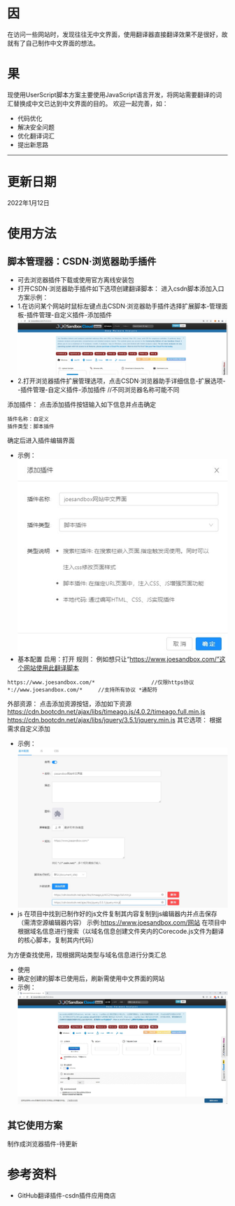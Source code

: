 # 因
  在访问一些网站时，发现往往无中文界面，使用翻译器直接翻译效果不是很好，故就有了自己制作中文界面的想法。
# 果
  现使用UserScript脚本方案主要使用JavaScript语言开发，将网站需要翻译的词汇替换成中文已达到中文界面的目的。
  欢迎一起完善，如：
  * 代码优化
  * 解决安全问题
  * 优化翻译词汇
  * 提出新思路
___
# 更新日期
2022年1月12日
# 使用方法
## 脚本管理器：CSDN·浏览器助手插件
* 可去浏览器插件下载或使用官方离线安装包
* 打开CSDN·浏览器助手插件如下选项创建翻译脚本：
进入csdn脚本添加入口方案示例：
* 1.在访问某个网站时鼠标左键点击CSDN·浏览器助手插件选择扩展脚本-管理面板-插件管理-自定义插件-添加插件
![](图片/csdn1.gif)
* 2.打开浏览器插件扩展管理选项，点击CSDN·浏览器助手详细信息-扩展选项--插件管理-自定义插件-添加插件  //不同浏览器名称可能不同

添加插件：
点击添加插件按钮输入如下信息并点击确定
```
插件名称：自定义
插件类型：脚本插件
```
确定后进入插件编辑界面
* 示例：
![](图片/csdn2.jpg)
* 基本配置
启用：打开
规则：
例如想只让“https://www.joesandbox.com/”这个网站使用此翻译脚本
```
https://www.joesandbox.com/*                  //仅限https协议
*://www.joesandbox.com/*     //支持所有协议 *通配符
```
外部资源：
点击添加资源按钮，添加如下资源
https://cdn.bootcdn.net/ajax/libs/timeago.js/4.0.2/timeago.full.min.js
https://cdn.bootcdn.net/ajax/libs/jquery/3.5.1/jquery.min.js
其它选项：
根据需求自定义添加
* 示例：
![](图片/csdn3.jpg)
* js
在项目中找到已制作好的js文件复制其内容复制到js编辑器内并点击保存（需清空源编辑器内容）
示例:https://www.joesandbox.com/网站
在项目中根据域名信息进行搜索（以域名信息创建文件夹内的Corecode.js文件为翻译的核心脚本，复制其内代码）

为方便查找使用，现根据网站类型与域名信息进行分类汇总
* 使用
* 确定创建的脚本已使用后，刷新需使用中文界面的网站
* 示例：
![](图片/csdn4.jpg)
## 其它使用方案
制作成浏览器插件-待更新
# 参考资料
* GitHub翻译插件-csdn插件应用商店

